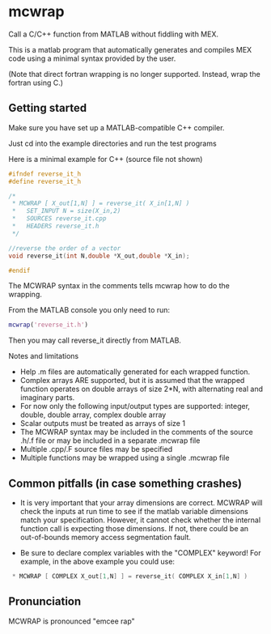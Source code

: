 # mcwrap

Call a C/C++ function from MATLAB without fiddling with MEX.

This is a matlab program that automatically generates and compiles MEX code using a minimal syntax provided by the user.

(Note that direct fortran wrapping is no longer supported. Instead, wrap the fortran using C.)

## Getting started

Make sure you have set up a MATLAB-compatible C++ compiler.

Just cd into the example directories and run the test programs

Here is a minimal example for C++ (source file not shown)

```c++
#ifndef reverse_it_h
#define reverse_it_h

/*
 * MCWRAP [ X_out[1,N] ] = reverse_it( X_in[1,N] )
 *   SET_INPUT N = size(X_in,2)
 *   SOURCES reverse_it.cpp
 *   HEADERS reverse_it.h
 */

//reverse the order of a vector
void reverse_it(int N,double *X_out,double *X_in);

#endif
```

The MCWRAP syntax in the comments tells mcwrap how to do the wrapping.

From the MATLAB console you only need to run:
```MATLAB
mcwrap('reverse_it.h')
```
Then you may call reverse_it directly from MATLAB.

Notes and limitations
* Help .m files are automatically generated for each wrapped function.
* Complex arrays ARE supported, but it is assumed that the wrapped function operates on double arrays of size 2*N, with alternating real and imaginary parts.
* For now only the following input/output types are supported: integer, double, double array, complex double array
* Scalar outputs must be treated as arrays of size 1
* The MCWRAP syntax may be included in the comments of the source .h/.f file or may be included in a separate .mcwrap file
* Multiple .cpp/.F source files may be specified
* Multiple functions may be wrapped using a single .mcwrap file

## Common pitfalls (in case something crashes)

* It is very important that your array dimensions are correct. MCWRAP will check the inputs at run time to see if the matlab variable dimensions match your specification. However, it cannot check whether the internal function call is expecting those dimensions. If not, there could be an out-of-bounds memory access segmentation fault.

* Be sure to declare complex variables with the "COMPLEX" keyword! For example, in the above example you could use:
```c++
 * MCWRAP [ COMPLEX X_out[1,N] ] = reverse_it( COMPLEX X_in[1,N] )
```

## Pronunciation

MCWRAP is pronounced "emcee rap"

